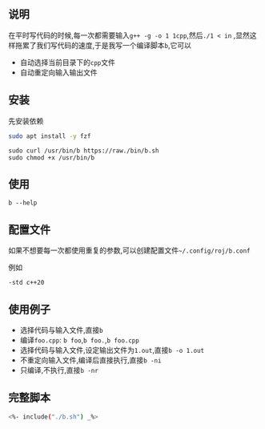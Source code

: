 
## 说明

在平时写代码的时候,每一次都需要输入`g++ -g -o 1 1cpp`,然后`./1 < in` ,显然这样拖累了我们写代码的速度,于是我写一个编译脚本`b`,它可以

- 自动选择当前目录下的`cpp`文件
- 自动重定向输入输出文件

## 安装

先安装依赖

```bash
sudo apt install -y fzf
```

```
sudo curl /usr/bin/b https://raw./bin/b.sh
sudo chmod +x /usr/bin/b
```

## 使用

```
b --help
```

## 配置文件

如果不想要每一次都使用重复的参数,可以创建配置文件`~/.config/roj/b.conf`

例如

```
-std c++20
```

## 使用例子

- 选择代码与输入文件,直接`b`
- 编译`foo.cpp`:  `b foo`,`b foo.`,`b foo.cpp`
- 选择代码与输入文件,设定输出文件为`1.out`,直接`b -o 1.out`
- 不重定向输入文件,编译后直接执行,直接`b -ni`
- 只编译,不执行,直接`b -nr`

## 完整脚本

```bash
<%- include("./b.sh") _%>
```

